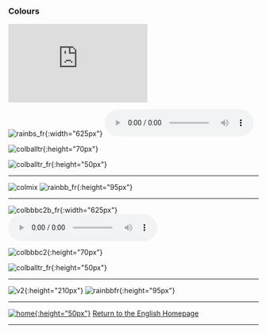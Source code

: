 ### Colours

<iframe width="280" height="158" src="https://www.youtube.com/embed/y7nE4ADGaOc" frameborder="0" allow="accelerometer; autoplay; encrypted-media; gyroscope; picture-in-picture" allowfullscreen></iframe>  

![rainbs_fr](https://1blockatatime.github.io/English/images/rainbs_fr.png){:width="625px"}
<audio src="https://1blockatatime.github.io/English/audio/V1s2.m4a" controls preload></audio>  

![colballtr](https://1blockatatime.github.io/English/images/colballtr.png){:height="70px"}  

![colballtr_fr](https://1blockatatime.github.io/English/images/colballtr_fr.png){:height="50px"}  

***

![colmix](https://1blockatatime.github.io/English/images/colmix.png) ![rainbb_fr](https://1blockatatime.github.io/English/images/rainbb_fr.PNG){:height="95px"}

***  

![colbbbc2b_fr](https://1blockatatime.github.io/English/images/colbbbc2b_fr.png){:width="625px"}
<audio src="audio/y2_v2.mp3" controls preload></audio>  

![colbbbc2](https://1blockatatime.github.io/English/images/colbbbc2.png){:height="70px"}  

![colballtr_fr](https://1blockatatime.github.io/English/images/colballtr_fr.png){:height="50px"}  

***  

![v2](https://1blockatatime.github.io/English/images/v2.png){:height="210px"} ![rainbbfr](https://1blockatatime.github.io/English/images/rainbbfr.PNG){:height="95px"}  

***
[![home](https://1blockatatime.github.io/English/images/home.png){:height="50px"}](https://english-homework.github.io/EnglishForKidsByPascale) [Return to the English Homepage](https://english-homework.github.io/EnglishForKidsByPascale)

***
